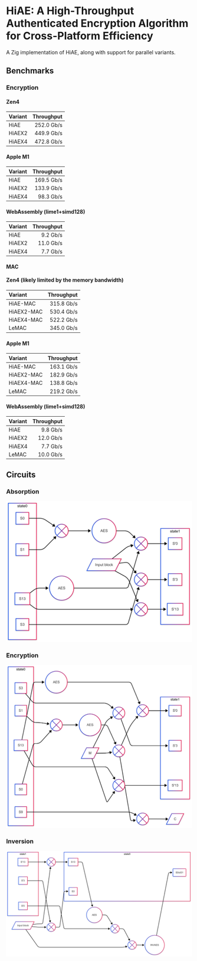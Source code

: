 # HiAE: A High-Throughput Authenticated Encryption Algorithm for Cross-Platform Efficiency

A Zig implementation of HiAE, along with support for parallel variants.

## Benchmarks

### Encryption

#### Zen4

| Variant | Throughput |
| :------ | ---------: |
| HiAE    | 252.0 Gb/s |
| HiAEX2  | 449.9 Gb/s |
| HiAEX4  | 472.8 Gb/s |

#### Apple M1

| Variant | Throughput |
| :------ | ---------: |
| HiAE    | 169.5 Gb/s |
| HiAEX2  | 133.9 Gb/s |
| HiAEX4  |  98.3 Gb/s |

#### WebAssembly (lime1+simd128)

| Variant | Throughput |
| :------ | ---------: |
| HiAE    |   9.2 Gb/s |
| HiAEX2  |  11.0 Gb/s |
| HiAEX4  |   7.7 Gb/s |

#### MAC

#### Zen4 (likely limited by the memory bandwidth)

| Variant    | Throughput |
| :--------- | ---------: |
| HiAE-MAC   | 315.8 Gb/s |
| HiAEX2-MAC | 530.4 Gb/s |
| HiAEX4-MAC | 522.2 Gb/s |
| LeMAC      | 345.0 Gb/s |

#### Apple M1

| Variant    | Throughput |
| :--------- | ---------: |
| HiAE-MAC   | 163.1 Gb/s |
| HiAEX2-MAC | 182.9 Gb/s |
| HiAEX4-MAC | 138.8 Gb/s |
| LeMAC      | 219.2 Gb/s |

#### WebAssembly (lime1+simd128)

| Variant | Throughput |
| :------ | ---------: |
| HiAE    |   9.8 Gb/s |
| HiAEX2  |  12.0 Gb/s |
| HiAEX4  |   7.7 Gb/s |
| LeMAC   |  10.0 Gb/s |


## Circuits

### Absorption

![Absorption in HiAE](.media/s1.png)

### Encryption

![Encryption in HiAE](.media/s2.png)

### Inversion

![Inversion in HiAE](.media/s3.png)
